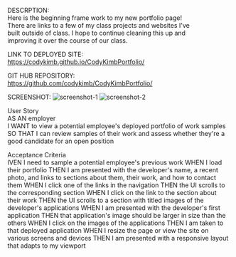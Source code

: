 DESCRPTION:  
Here is the beginning frame work to my new portfolio page!  
There are links to a few of my class projects and websites I've  
built outside of class. I hope to continue cleaning this up and  
improving it over the course of our class.

LINK TO DEPLOYED SITE:    
https://codykimb.github.io/CodyKimbPortfolio/

GIT HUB REPOSITORY:  
https://github.com/codykimb/CodyKimbPortfolio/

SCREENSHOT:
![screenshot-1](https://user-images.githubusercontent.com/72325495/102045543-f9ccae80-3d9e-11eb-8b2c-335ad6ed1ffc.png)
![screenshot-2](https://user-images.githubusercontent.com/72325495/102045570-094bf780-3d9f-11eb-9327-eb08d3e3b363.png)

User Story  
AS AN employer  
I WANT to view a potential employee's deployed portfolio of work samples  
SO THAT I can review samples of their work and assess whether they're a   good candidate for an open position  
  
Acceptance Criteria  
IVEN I need to sample a potential employee's previous work
WHEN I load their portfolio
THEN I am presented with the developer's name, a recent photo, and links to sections about them, their work, and how to contact them
WHEN I click one of the links in the navigation
THEN the UI scrolls to the corresponding section
WHEN I click on the link to the section about their work
THEN the UI scrolls to a section with titled images of the developer's applications
WHEN I am presented with the developer's first application
THEN that application's image should be larger in size than the others
WHEN I click on the images of the applications
THEN I am taken to that deployed application
WHEN I resize the page or view the site on various screens and devices
THEN I am presented with a responsive layout that adapts to my viewport